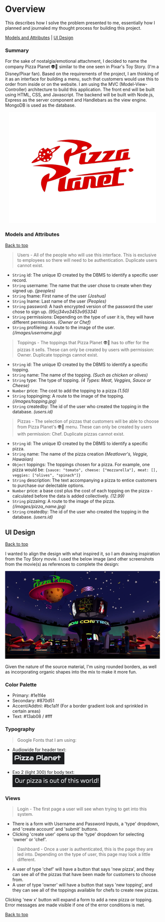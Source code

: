 # Overview
This describes how I solve the problem presented to me, essentially how I planned and journaled my thought process for building this project.  

[Models and Attributes](#models-and-attributes) | [UI Design](#ui-design) 
### Summary
For the sake of nostalgia/emotional attachment, I decided to name the company Pizza Planet :alien::pizza: similar to the one seen in Pixar's Toy Story. (I'm a Disney/Pixar fan). Based on the requirements of the project, I am thinking of it as an interface for building a menu, such that customers would use this to order from inside or on the website. I am using the MVC (Model-View-Controller) architecture to build this application. The front end will be built using HTML, CSS, and Javascript. The backend will be built with Node.js, Express as the server component and Handlebars as the view engine. MongoDB is used as the database. 

<p align="center">
<img src="./Images/Pizza_Planet.webp">
</p>

### Models and Attributes 
[Back to top](#overview) 

> Users - All of the people who will use this interface. This is exclusive to employees so there will need to be authentication. Duplicate users cannot exist. 
- `String` id: The unique ID created by the DBMS to identify a specific user record. 
- `String` username: The name that the user chose to create when they signed up. *(jpeoples)* 
- `String` fname: First name of the user *(Joshua)*
- `String` lname: Last name of the user *(Peoples)*
- `String` password: A hash encrypted version of the password the user chose to sign up. *(95cj34vo3453v95334)* 
- `String` permissions: Depending on the type of user it is, they will have different permissions. *(Owner or Chef)* 
- `String` profileimg: A route to the image of the user. *(/images/username.jpg)* 

> Toppings - The toppings that Pizza Planet :alien::pizza: has to offer for the pizzas it sells. These can only be created by users with permission: Owner. Duplicate toppings cannot exist. 
- `String` id: The unique ID created by the DBMS to identify a specific topping.
- `String` name: The name of the topping. *(Such as chicken or olives)* 
- `String` type: The type of topping. *(4 Types: Meat, Veggies, Sauce or Cheese)* 
- `Number` price: The cost to add the topping to a pizza *(1.50)* 
- `String` toppingimg: A route to the image of the topping. *(/images/topping.jpg)*  
- `String` createdby: The id of the user who created the topping in the database. *(users.id)*

> Pizzas - The selection of pizzas that customers will be able to choose from Pizza Planet's :alien::pizza: menu. These can only be created by users with permission: Chef. Duplicate pizzas cannot exist. 
- `String` id: The unique ID created by the DBMS to identify a specific pizza. 
- `String` name: The name of the pizza creation *(Meatlover's, Veggie, Hawaiian)* 
- `Object` toppings: The toppings chosen for a pizza.
For example, one pizza would be: ```{sauce: "tomato", cheese: ["mozzarella"], meat: [], veggies: ["olives", "spinach"]}```
- `String` description: The text accompanying a pizza to entice customers to purchase our delectable options.
- `Number` price: a base cost plus the cost of each topping on the pizza - calculated before the data is added collectively. *(12.99)* 
- `String` pizzaimg: A route to the image of the pizza. *(/images/pizza_name.jpg)*
- `String` createdby: The id of the user who created the topping in the database. *(users.id)*

## UI Design
[Back to top](#overview)  

I wanted to align the design with what inspired it, so I am drawing inspiration from the Toy Story movie. I used the below image (and other screenshots from the movie(s) as references to complete the design:

![Screenshot](./Images/Pizza_Planet_inside.webp) 

Given the nature of the source material, I'm using rounded borders, as well as incorporating organic shapes into the mix to make it more fun. 

### Color Palette 
- Primary:       #1e1f4e 
- Secondary:     #870d51
- Accent/Addtnl: #bc1a1f (For a border gradient look and sprinkled in certain areas)
- Text:          #13ab08 / #fff


### Typography 
> Google Fonts that I am using:
- Audiowide for header text:  
![Screenshot](./Images/AudiowideFont.png) 

- Exo 2 (light 300) for body text:  
![Screenshot](./Images/Exo2Font.png) 

### Views  
> Login - The first page a user will see when trying to get into this system. 
- There is a form with Username and Password Inputs, a 'type' dropdown, and 'create account' and 'submit' buttons.
- Clicking 'create user' opens up the 'type' dropdown for selecting 'owner' or 'chef'.

> Dashboard - Once a user is authenticated, this is the page they are led into. Depending on the type of user, this page may look a little different. 
- A user of type 'chef' will have a button that says 'new pizza', and they can see all of the pizzas that have been made for customers to choose from. 
- A user of type 'owner' will have a button that says 'new topping', and they can see all of the toppings available for chefs to create new pizzas. 

Clicking 'new x' button will expand a form to add a new pizza or topping. Error messages are made visible if one of the error conditions is met. 

[Back to top](#overview) 
